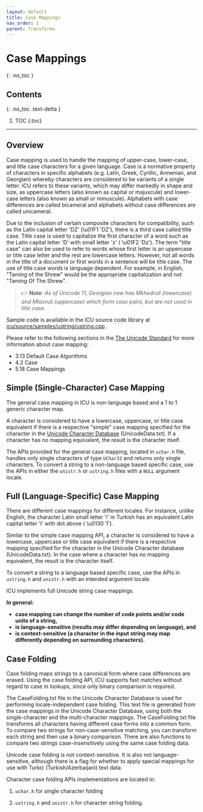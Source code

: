 ```yaml
---
layout: default
title: Case Mappings
nav_order: 1
parent: Transforms
---
```

<!--
© 2020 and later: Unicode, Inc. and others.
License & terms of use: http://www.unicode.org/copyright.html
-->

# Case Mappings
{: .no_toc }

## Contents
{: .no_toc .text-delta }

1. TOC
{:toc}

---

## Overview

Case mapping is used to handle the mapping of upper-case, lower-case, and title
case characters for a given language. Case is a normative property of characters
in specific alphabets (e.g. Latin, Greek, Cyrillic, Armenian, and Georgian)
whereby characters are considered to be variants of a single letter. ICU refers
to these variants, which may differ markedly in shape and size, as uppercase
letters (also known as capital or majuscule) and lower-case letters (also known
as small or minuscule). Alphabets with case differences are called bicameral and
alphabets without case differences are called unicameral.

Due to the inclusion of certain composite characters for compatibility, such as
the Latin capital letter 'DZ' (\\u01F1 'DZ'), there is a third case called title
case. Title case is used to capitalize the first character of a word such as the
Latin capital letter 'D' with small letter 'z' ( \\u01F2 'Dz'). The term "title
case" can also be used to refer to words whose first letter is an uppercase or
title case letter and the rest are lowercase letters. However, not all words in
the title of a document or first words in a sentence will be title case. The use
of title case words is language dependent. For example, in English, "Taming of
the Shrew" would be the appropriate capitalization and not "Taming Of The
Shrew".

> :point_right: **Note**: *As of Unicode 11, Georgian now has Mkhedruli (lowercase) and Mtavruli
(uppercase) which form case pairs, but are not used in title case.*

Sample code is available in the ICU source code library at
[icu/source/samples/ustring/ustring.cpp](https://github.com/unicode-org/icu/blob/master/icu4c/source/samples/ustring/ustring.cpp)
.

Please refer to the following sections in the [The Unicode Standard](http://www.unicode.org/versions/latest/)
for more information about case mapping:

*   3.13 Default Case Algorithms
*   4.2 Case
*   5.18 Case Mappings

## Simple (Single-Character) Case Mapping

The general case mapping in ICU is non-language based and a 1 to 1 generic
character map.

A character is considered to have a lowercase, uppercase, or title case
equivalent if there is a respective "simple" case mapping specified for the
character in the [Unicode Character Database](http://unicode.org/ucd/) (UnicodeData.txt).
If a character has no mapping equivalent, the result is the character itself.

The APIs provided for the general case mapping, located in `uchar.h` file, handles
only single characters of type `UChar32` and returns only single characters. To
convert a string to a non-language based specific case, use the APIs in either
the `unistr.h` or `ustring.h` files with a `NULL` argument locale.

## Full (Language-Specific) Case Mapping

There are different case mappings for different locales. For instance, unlike
English, the character Latin small letter 'i' in Turkish has an equivalent Latin
capital letter 'I' with dot above ( \\u0130 'İ').

Similar to the simple case mapping API, a character is considered to have a
lowercase, uppercase or title case equivalent if there is a respective mapping
specified for the character in the Unicode Character database (UnicodeData.txt).
In the case where a character has no mapping equivalent, the result is the
character itself.

To convert a string to a language based specific case, use the APIs in `ustring.h`
and `unistr.h` with an intended argument locale.

ICU implements full Unicode string case mappings.

**In general:**

*   **case mapping can change the number of code points and/or code units of a
    string,**
*   **is language-sensitive (results may differ depending on language), and**
*   **is context-sensitive (a character in the input string may map differently
    depending on surrounding characters).**

## Case Folding

Case folding maps strings to a canonical form where case differences are erased.
Using the case folding API, ICU supports fast matches without regard to case in
lookups, since only binary comparison is required.

The CaseFolding.txt file in the Unicode Character Database is used for
performing locale-independent case folding. This text file is generated from the
case mappings in the Unicode Character Database, using both the single-character
and the multi-character mappings. The CaseFolding.txt file transforms all
characters having different case forms into a common form. To compare two
strings for non-case-sensitive matching, you can transform each string and then
use a binary comparison. There are also functions to compare two strings
case-insensitively using the same case folding data.

Unicode case folding is not context-sensitive. It is also not
language-sensitive, although there is a flag for whether to apply special
mappings for use with Turkic (Turkish/Azerbaijani) text data.

Character case folding APIs implementations are located in:

1.  `uchar.h` for single character folding

2.  `ustring.h` and `unistr.h` for character string folding.
